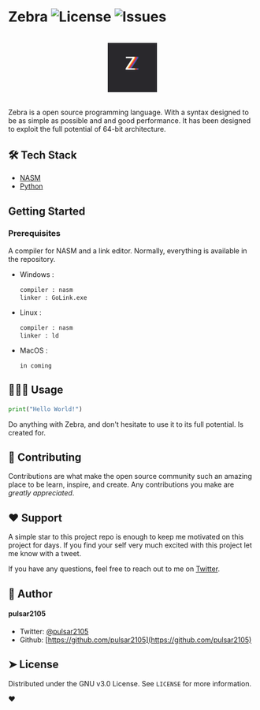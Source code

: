 <!-- PROJECT SHIELDS -->

Zebra ![License](https://img.shields.io/github/license/pulsar2105/Zebra?style=plastic)</a> ![Issues](https://img.shields.io/github/issues/pulsar2105/Zebra)</a>
===============

<!-- PROJECT LOGO -->
<br />
<div align="center">
  <a href="https://github.com/PULSAR2105/Zebra">
    <img src="logo/Zeta_icon_v2.0.svg" alt="Logo" width="100" height="100">
  </a>
</div>

<!-- description -->
##
Zebra is a open source programming language. With a syntax designed to be as simple as possible and and good performance.
It has been designed to exploit the full potential of 64-bit architecture.

## 🛠️ Tech Stack
- [NASM](https://www.nasm.us/)
- [Python](python.org)

<!-- GETTING STARTED -->
## Getting Started

### Prerequisites

A compiler for NASM and a link editor. Normally, everything is available in the repository.

* Windows :
  ```
  compiler : nasm
  linker : GoLink.exe
  ```
* Linux :
  ```
  compiler : nasm
  linker : ld
  ```
* MacOS :
  ```
  in coming
  ```

## 🧑🏻‍💻 Usage
```python
print("Hello World!")
```
Do anything with Zebra, and don't hesitate to use it to its full potential. Is created for.

<!--_For more examples, please refer to the [Documentation](https://example.com)_-->

<!-- ROADMAP -->
<!--
## Roadmap

- [x] Add Changelog
- [x] Add back to top links
- [ ] Add Additional Templates w/ Examples
- [ ] Add "components" document to easily copy & paste sections of the readme
- [ ] Multi-language Support
    - [ ] Chinese
    - [ ] Spanish
-->


## 🍰 Contributing
Contributions are what make the open source community such an amazing place to be learn, inspire, and create. Any contributions you make are _greatly appreciated_.

## ❤️ Support
A simple star to this project repo is enough to keep me motivated on this project for days. If you find your self very much excited with this project let me know with a tweet.

If you have any questions, feel free to reach out to me on [Twitter](https://twitter.com/pulsar2105).

## 🙇 Author
#### pulsar2105
- Twitter: [@pulsar2105](https://twitter.com/pulsar2105)
- Github: [https://github.com/pulsar2105](https://github.com/pulsar2105)

## ➤ License
Distributed under the GNU v3.0 License. See `LICENSE` for more information.

❤️